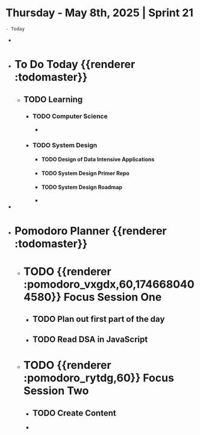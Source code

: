 # Thursday - May 8th, 2025 | Sprint 21
	- Today
-
- # To Do Today {{renderer :todomaster}}
	- ## TODO Learning
		- ### TODO Computer Science
			-
		- ### TODO System Design
			- #### TODO Design of Data Intensive Applications
			- #### TODO System Design Primer Repo
			- #### TODO System Design Roadmap
			-
-
- # Pomodoro Planner {{renderer :todomaster}}
	- # TODO {{renderer :pomodoro_vxgdx,60,1746680404580}} Focus Session One
		- ## TODO Plan out first part of the day
		- ## TODO Read DSA in JavaScript
	- # TODO {{renderer :pomodoro_rytdg,60}} Focus Session Two
		- ## TODO Create Content
		-